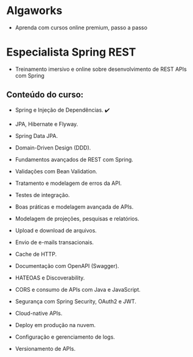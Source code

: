 # Algaworks
+ Aprenda com cursos online premium, passo a passo

# Especialista Spring REST
+ Treinamento imersivo e online sobre desenvolvimento de REST APIs com Spring

## Conteúdo do curso:

+ Spring e Injeção de Dependências. :heavy_check_mark:

+ JPA, Hibernate e Flyway.

+ Spring Data JPA.

+ Domain-Driven Design (DDD).

+ Fundamentos avançados de REST com Spring.

+ Validações com Bean Validation.

+ Tratamento e modelagem de erros da API.

+ Testes de integração.

+ Boas práticas e modelagem avançada de APIs.

+ Modelagem de projeções, pesquisas e relatórios.

+ Upload e download de arquivos.

+ Envio de e-mails transacionais.

+ Cache de HTTP.

+ Documentação com OpenAPI (Swagger).

+ HATEOAS e Discoverability.

+ CORS e consumo de APIs com Java e JavaScript.

+ Segurança com Spring Security, OAuth2 e JWT.

+ Cloud-native APIs.

+ Deploy em produção na nuvem.

+ Configuração e gerenciamento de logs.

+ Versionamento de APIs.
